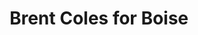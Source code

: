 ---
title: Brent Coles for Boise
title_id: coles_for_boise
link: /portfolio/websites/coles_for_boise/
release_date: 2019-11-01
technology: 2019 - HTML, PHP, CSS, JavaScript
description: This website was created for Brent Coles' campaign for Boise mayor. I was in charge of creating, hosting, and maintaining the website throughout the duration of his election campaign. The website is now defunct, but you can view a screenshot gallery of the website.
---